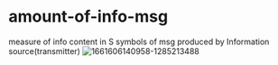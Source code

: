 # amount-of-info-msg
measure of info content in S symbols of msg produced by Information source(transmitter) 
![1661606140958-1285213488](https://user-images.githubusercontent.com/105383696/187031932-3d86b58a-8463-4c8d-80c4-ca4efce809e8.jpg)
